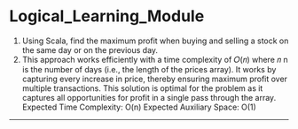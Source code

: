 # Logical_Learning_Module
1) Using Scala, find the maximum profit when buying and selling a stock on the same day or on the previous day.
2) This approach works efficiently with a time complexity of 
𝑂(𝑛) where 𝑛
n is the number of days (i.e., the length of the prices array).
It works by capturing every increase in price, thereby ensuring maximum profit over multiple transactions.
This solution is optimal for the problem as it captures all opportunities for profit in a single pass through the array.
Expected Time Complexity: O(n)
Expected Auxiliary Space: O(1)

-------------------
